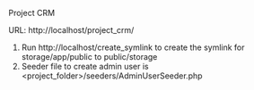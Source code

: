 Project CRM

URL: http://localhost/project_crm/
1. Run http://localhost/create_symlink to create the symlink for storage/app/public to public/storage
2. Seeder file to create admin user is <project_folder>/seeders/AdminUserSeeder.php

